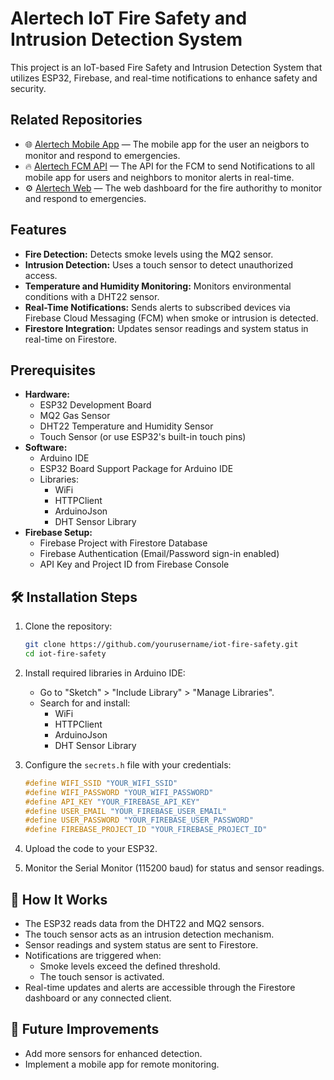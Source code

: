 # Alertech IoT Fire Safety and Intrusion Detection System

This project is an IoT-based Fire Safety and Intrusion Detection System that utilizes ESP32, Firebase, and real-time notifications to enhance safety and security.

## Related Repositories
- 🌐 [Alertech Mobile App](https://github.com/DavidBatoDev/alertech-mobile-app) — The mobile app for the user an neigbors to monitor and respond to emergencies.
- 🔥 [Alertech FCM API](https://github.com/DavidBatoDev/alertech-fcm-api) — The API for the FCM to send Notifications to all mobile app for users and neighbors to monitor alerts in real-time.
- ⚙️ [Alertech Web](https://github.com/geraldsberongoy/Arduino-Hackathon-Web) — The web dashboard for the fire authorithy to monitor and respond to emergencies.


## Features
- **Fire Detection:** Detects smoke levels using the MQ2 sensor.
- **Intrusion Detection:** Uses a touch sensor to detect unauthorized access.
- **Temperature and Humidity Monitoring:** Monitors environmental conditions with a DHT22 sensor.
- **Real-Time Notifications:** Sends alerts to subscribed devices via Firebase Cloud Messaging (FCM) when smoke or intrusion is detected.
- **Firestore Integration:** Updates sensor readings and system status in real-time on Firestore.

## Prerequisites
- **Hardware:**
  - ESP32 Development Board
  - MQ2 Gas Sensor
  - DHT22 Temperature and Humidity Sensor
  - Touch Sensor (or use ESP32's built-in touch pins)
- **Software:**
  - Arduino IDE
  - ESP32 Board Support Package for Arduino IDE
  - Libraries:
    - WiFi
    - HTTPClient
    - ArduinoJson
    - DHT Sensor Library
- **Firebase Setup:**
  - Firebase Project with Firestore Database
  - Firebase Authentication (Email/Password sign-in enabled)
  - API Key and Project ID from Firebase Console

## 🛠 Installation Steps
1. Clone the repository:
   ```bash
   git clone https://github.com/yourusername/iot-fire-safety.git
   cd iot-fire-safety
    ```

2. Install required libraries in Arduino IDE:
   - Go to "Sketch" > "Include Library" > "Manage Libraries".
   - Search for and install:
     - WiFi
     - HTTPClient
     - ArduinoJson
     - DHT Sensor Library
3. Configure the `secrets.h` file with your credentials:
   ```cpp
   #define WIFI_SSID "YOUR_WIFI_SSID"
   #define WIFI_PASSWORD "YOUR_WIFI_PASSWORD"
   #define API_KEY "YOUR_FIREBASE_API_KEY"
   #define USER_EMAIL "YOUR_FIREBASE_USER_EMAIL"
   #define USER_PASSWORD "YOUR_FIREBASE_USER_PASSWORD"
   #define FIREBASE_PROJECT_ID "YOUR_FIREBASE_PROJECT_ID"
    ```

4. Upload the code to your ESP32.

5. Monitor the Serial Monitor (115200 baud) for status and sensor readings.

## 🚦 How It Works

- The ESP32 reads data from the DHT22 and MQ2 sensors.
- The touch sensor acts as an intrusion detection mechanism.
- Sensor readings and system status are sent to Firestore.
- Notifications are triggered when:
  - Smoke levels exceed the defined threshold.
  - The touch sensor is activated.
- Real-time updates and alerts are accessible through the Firestore dashboard or any connected client.

## 📌 Future Improvements

- Add more sensors for enhanced detection.
- Implement a mobile app for remote monitoring.
